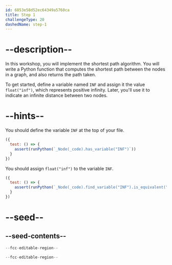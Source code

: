 ```yaml
---
id: 6853e58d52ec64349a5760ca
title: Step 1
challengeType: 20
dashedName: step-1
---
```


# --description--

In this workshop, you will implement the shortest path algorithm. You will write a Python function that computes the shortest path between the nodes in a graph, and also returns the path taken.

To get started, define a variable named `INF` and assign it the value `float("inf")`, which represents positive infinity. Later, you'll use it to indicate an infinite distance between two nodes.

# --hints--

You should define the variable `INF` at the top of your file.

```js
({
  test: () => {
    assert(runPython(`_Node(_code).has_variable("INF")`))
  }
})
```

You should assign `float("inf")` to the variable `INF`.

```js
({
  test: () => {
    assert(runPython(`_Node(_code).find_variable("INF").is_equivalent("INF = float('inf')")`))
  }
})
```

# --seed--

## --seed-contents--

```py
--fcc-editable-region--

--fcc-editable-region--
```
